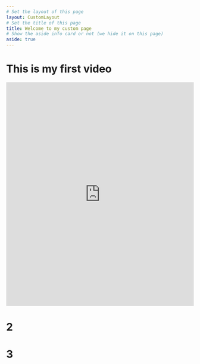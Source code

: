 ```yaml
---
# Set the layout of this page
layout: CustomLayout
# Set the title of this page
title: Welcome to my custom page
# Show the aside info card or not (we hide it on this page)
aside: true
---
```

# This is my first video
<iframe src="http://player.bilibili.com/player.html?aid=58943783&cid=102754045&page=1&high_quality=1" scrolling="no" border="0" frameborder="no"  width="100%" height="600px" framespacing="0" allowfullscreen="true"> </iframe>  

# 2

# 3

